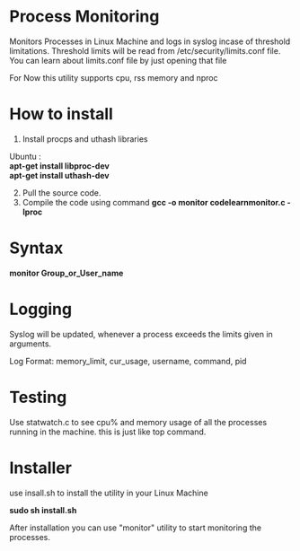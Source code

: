Process Monitoring
==================

Monitors Processes in Linux Machine and logs in syslog incase of threshold limitations.
Threshold limits will be read from /etc/security/limits.conf file.
You can learn about limits.conf file by just opening that file

For Now this utility supports cpu, rss memory and nproc

How to install
==============
1. Install procps and uthash libraries

  Ubuntu : <br/>
  <b>apt-get install libproc-dev</b> <br/>
  <b>apt-get install uthash-dev </b><br/>

2. Pull the source code.
3. Compile the code using command
  <b>gcc -o monitor codelearnmonitor.c -lproc </b>

Syntax
======
<b> monitor Group_or_User_name</b>

Logging
=======
Syslog will be updated, whenever a process exceeds the limits given in arguments.

Log Format:  memory_limit, cur_usage, username, command, pid

Testing
=======
Use statwatch.c to see cpu% and memory usage of all the processes running in the machine.
this is just like top command. 

Installer
=========
use insall.sh to install the utility in your Linux Machine

<b>sudo sh install.sh </b>

After installation you can use "monitor" utility to start monitoring the processes.
